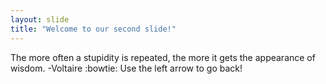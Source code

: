 ```yaml
---
layout: slide
title: "Welcome to our second slide!"
---
```

The more often a stupidity is repeated, the more it gets the appearance of wisdom. -Voltaire :bowtie:
Use the left arrow to go back!
